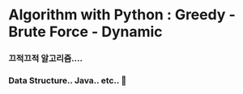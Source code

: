 # Algorithm with Python : Greedy - Brute Force - Dynamic

### 끄적끄적 알고리즘....
### Data Structure.. Java.. etc.. 🤪
